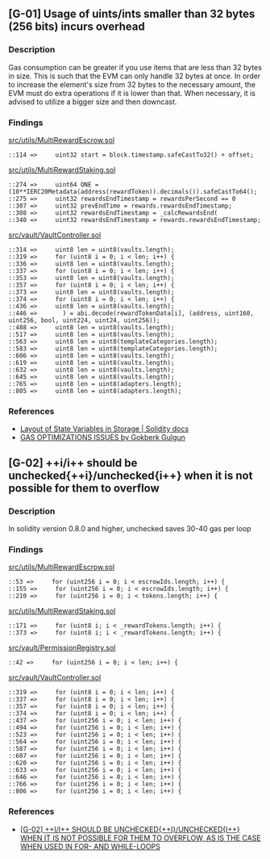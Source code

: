 ## [G-01] Usage of uints/ints smaller than 32 bytes (256 bits) incurs overhead

### Description

Gas consumption can be greater if you use items that are less than 32 bytes in size. This is such that the EVM can only handle 32 bytes at once. In order to increase the element's size from 32 bytes to the necessary amount, the EVM must do extra operations if it is lower than that. When necessary, it is advised to utilize a bigger size and then downcast.

### Findings

[src/utils/MultiRewardEscrow.sol](https://github.com/code-423n4/2023-01-popcorn/blob/main/src/utils/MultiRewardEscrow.sol)
```Solidity
::114 =>     uint32 start = block.timestamp.safeCastTo32() + offset;
```
[src/utils/MultiRewardStaking.sol](https://github.com/code-423n4/2023-01-popcorn/blob/main/src/utils/MultiRewardStaking.sol)
```Solidity
::274 =>     uint64 ONE = (10**IERC20Metadata(address(rewardToken)).decimals()).safeCastTo64();
::275 =>     uint32 rewardsEndTimestamp = rewardsPerSecond == 0
::307 =>     uint32 prevEndTime = rewards.rewardsEndTimestamp;
::308 =>     uint32 rewardsEndTimestamp = _calcRewardsEnd(
::340 =>     uint32 rewardsEndTimestamp = rewards.rewardsEndTimestamp;
```
[src/vault/VaultController.sol](https://github.com/code-423n4/2023-01-popcorn//blob/main/src/vault/VaultController.sol)
```Solidity
::314 =>     uint8 len = uint8(vaults.length);
::319 =>     for (uint8 i = 0; i < len; i++) {
::336 =>     uint8 len = uint8(vaults.length);
::337 =>     for (uint8 i = 0; i < len; i++) {
::353 =>     uint8 len = uint8(vaults.length);
::357 =>     for (uint8 i = 0; i < len; i++) {
::373 =>     uint8 len = uint8(vaults.length);
::374 =>     for (uint8 i = 0; i < len; i++) {
::436 =>     uint8 len = uint8(vaults.length);
::446 =>       ) = abi.decode(rewardTokenData[i], (address, uint160, uint256, bool, uint224, uint24, uint256));
::488 =>     uint8 len = uint8(vaults.length);
::517 =>     uint8 len = uint8(vaults.length);
::563 =>     uint8 len = uint8(templateCategories.length);
::583 =>     uint8 len = uint8(templateCategories.length);
::606 =>     uint8 len = uint8(vaults.length);
::619 =>     uint8 len = uint8(vaults.length);
::632 =>     uint8 len = uint8(vaults.length);
::645 =>     uint8 len = uint8(vaults.length);
::765 =>     uint8 len = uint8(adapters.length);
::805 =>     uint8 len = uint8(adapters.length);
```

### References

- [Layout of State Variables in Storage | Solidity docs](https://docs.soliditylang.org/en/v0.8.11/internals/layout_in_storage.html#layout-of-state-variables-in-storage)
- [GAS OPTIMIZATIONS ISSUES by Gokberk Gulgun](https://hackmd.io/@W1m6lTsFT5WAy9C_lRTX_g/rkr5Laoys)

## [G-02] ++i/i++ should be unchecked{++i}/unchecked{i++} when it is not possible for them to overflow

### Description

In solidity version 0.8.0 and higher, unchecked saves 30-40 gas per loop

### Findings

[src/utils/MultiRewardEscrow.sol](https://github.com/code-423n4/2023-01-popcorn//blob/main/src/utils/MultiRewardEscrow.sol)
```Solidity
::53 =>     for (uint256 i = 0; i < escrowIds.length; i++) {
::155 =>     for (uint256 i = 0; i < escrowIds.length; i++) {
::210 =>     for (uint256 i = 0; i < tokens.length; i++) {
```
[src/utils/MultiRewardStaking.sol](https://github.com/code-423n4/2023-01-popcorn//blob/main/src/utils/MultiRewardStaking.sol)
```Solidity
::171 =>     for (uint8 i; i < _rewardTokens.length; i++) {
::373 =>     for (uint8 i; i < _rewardTokens.length; i++) {  
```
[src/vault/PermissionRegistry.sol](https://github.com/code-423n4/2023-01-popcorn//blob/main/src/vault/PermissionRegistry.sol)
```Solidity
::42 =>     for (uint256 i = 0; i < len; i++) {
```
[src/vault/VaultController.sol](https://github.com/code-423n4/2023-01-popcorn//blob/main/src/vault/VaultController.sol)
```Solidity
::319 =>     for (uint8 i = 0; i < len; i++) {
::337 =>     for (uint8 i = 0; i < len; i++) {
::357 =>     for (uint8 i = 0; i < len; i++) {
::374 =>     for (uint8 i = 0; i < len; i++) {
::437 =>     for (uint256 i = 0; i < len; i++) {
::494 =>     for (uint256 i = 0; i < len; i++) {
::523 =>     for (uint256 i = 0; i < len; i++) {
::564 =>     for (uint256 i = 0; i < len; i++) {
::587 =>     for (uint256 i = 0; i < len; i++) {
::607 =>     for (uint256 i = 0; i < len; i++) {
::620 =>     for (uint256 i = 0; i < len; i++) {
::633 =>     for (uint256 i = 0; i < len; i++) {
::646 =>     for (uint256 i = 0; i < len; i++) {
::766 =>     for (uint256 i = 0; i < len; i++) {
::806 =>     for (uint256 i = 0; i < len; i++) {
```

### References

- [[G-02] ++I/I++ SHOULD BE UNCHECKED{++I}/UNCHECKED{I++} WHEN IT IS NOT POSSIBLE FOR THEM TO OVERFLOW, AS IS THE CASE WHEN USED IN FOR- AND WHILE-LOOPS](https://code4rena.com/reports/2022-12-caviar/#g-02-ii-should-be-uncheckediuncheckedi-when-it-is-not-possible-for-them-to-overflow-as-is-the-case-when-used-in-for--and-while-loops)
